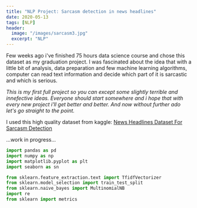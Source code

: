 ```yaml
---
title: "NLP Project: Sarcasm detection in news headlines"
date: 2020-05-13
tags: [NLP]
header:
  image: "/images/sarcasm3.jpg"
  excerpt: "NLP"
---
```


Few weeks ago i've finished 75 hours data science course and chose this dataset as my graduation project. 
I was fascinated about the idea that with a little bit of analysis, data preparation and few machine learning algorithms, computer can read text information and decide which part of it is sarcastic and which is serious. 

*This is my first full project so you can except some slightly terrible and innefective ideas. Everyone should start somewhere and i hope that with every new project i'll get better and better. And now without further ado let's go straight to the point.*

I used this high quality dataset from kaggle:
[News Headlines Dataset For Sarcasm Detection](https://www.kaggle.com/rmisra/news-headlines-dataset-for-sarcasm-detection)

...work in progress...

```python
import pandas as pd
import numpy as np
import matplotlib.pyplot as plt
import seaborn as sn

from sklearn.feature_extraction.text import TfidfVectorizer
from sklearn.model_selection import train_test_split
from sklearn.naive_bayes import MultinomialNB
import re
from sklearn import metrics

```

<img src="/images/detect.png" alt="">